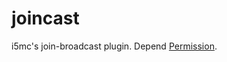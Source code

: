 # joincast
i5mc's join-broadcast plugin. Depend [Permission](https://github.com/caoli5288/permission).
